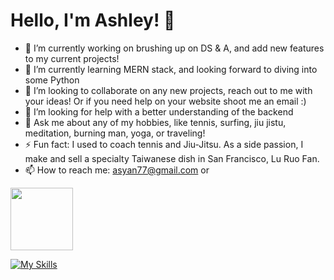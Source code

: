 # Hello, I'm Ashley!  👋

- 🔭 I’m currently working on brushing up on DS & A, and add new features to my current projects!  
- 🌱 I’m currently learning MERN stack, and looking forward to diving into some Python
- 👯 I’m looking to collaborate on any new projects, reach out to me with your ideas! Or if you need help on your website shoot me an email :) 
- 🤔 I’m looking for help with a better understanding of the backend
- 💬 Ask me about any of my hobbies, like tennis, surfing, jiu jistu, meditation, burning man, yoga, or traveling!
- ⚡ Fun fact: I used to coach tennis and Jiu-Jitsu. As a side passion, I make and sell a specialty Taiwanese dish in San Francisco, Lu Ruo Fan. 
- 📫 How to reach me: asyan77@gmail.com or
  
<a href="https://www.linkedin.com/in/ashley-yan/" target="blank"><img align="center" src="https://bi-jingo.com/wp-content/uploads/1997/03/Linkedin-Logo.png" height="100" /></a>



[![My Skills](https://skillicons.dev/icons?i=js,html,css,aws,babel,github,mongodb,nodejs,postgres,postman,rails,react,redux,replit,ruby,sqlite,vscode,webpack)](https://skillicons.dev)
